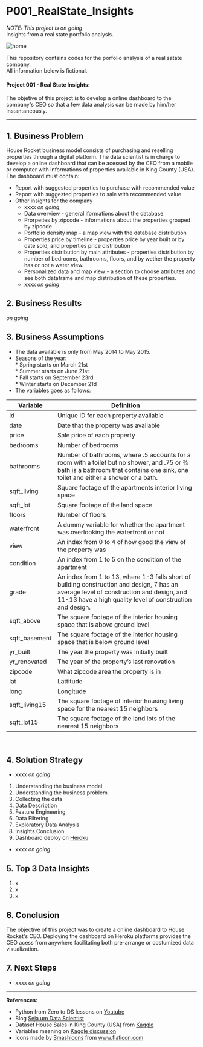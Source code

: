 # P001_RealState_Insights
_NOTE: This project is on going_ <br>
Insights from a real state portfolio analysis.

![home](https://user-images.githubusercontent.com/77681284/117519523-439a7900-af7a-11eb-8cf0-4900c78737e4.png)

This repository contains codes for the porfolio analysis of a real satate company. <br>
All information below is fictional.

#### Project 001 - Real State Insights:
The objetive of this project is to develop a online dashboard to the company's CEO so that a few data analysis can be made by him/her instantaneously.

---
## 1. Business Problem
House Rocket business model consists of purchasing and reselling properties through a digital platform. The data scientist is in charge to develop a online dashboard that can be acessed by the CEO from a mobile or computer with informations of properties available in King County (USA).<br>
The dashboard must contain:
* Report with suggested properties to purchase with recommended value
* Report with suggested properties to sale with recommended value
* Other insights for the company
    * xxxx _on going_
    * Data overview - general iformations about the database
    * Prorpeties by zipcode - informations about the properties grouped by zipcode
    * Portfolio density map - a map view with the database distribution 
    * Properties price by timeline - properties price by year built or by date sold, and properties price distribution 
    * Properties distribution by main attributes - properties distribution by number of bedrooms, bathrooms, floors, and by wether the property has or not a water view.
    * Personalized data and map view - a section to choose attributes and see both dataframe and map distribution of these properties.
    * xxxx _on going_

## 2. Business Results
_on going_

## 3. Business Assumptions
* The data available is only from May 2014 to May 2015.
* Seasons of the year:<br>
      * Spring starts on March 21st<br>
      * Summer starts on June 21st<br>
      * Fall starts on September 23rd<br>
      * Winter starts on December 21d<br>
* The variables goes as follows:<br>

Variable | Definition
------------ | -------------
|id | Unique ID for each property available|
|date | Date that the property was available|
|price | Sale price of each property |
|bedrooms | Number of bedrooms|
|bathrooms | Number of bathrooms, where .5 accounts for a room with a toilet but no shower, and .75 or ¾ bath is a bathroom that contains one sink, one toilet and either a shower or a bath.|
|sqft_living | Square footage of the apartments interior living space|
|sqft_lot | Square footage of the land space|
|floors | Number of floors|
|waterfront | A dummy variable for whether the apartment was overlooking the waterfront or not|
|view | An index from 0 to 4 of how good the view of the property was|
|condition | An index from 1 to 5 on the condition of the apartment|
|grade | An index from 1 to 13, where 1-3 falls short of building construction and design, 7 has an average level of construction and design, and 11-13 have a high quality level of construction and design.|
|sqft_above | The square footage of the interior housing space that is above ground level|
|sqft_basement | The square footage of the interior housing space that is below ground level|
|yr_built | The year the property was initially built|
|yr_renovated | The year of the property’s last renovation|
|zipcode | What zipcode area the property is in|
|lat | Lattitude|
|long | Longitude|
|sqft_living15 | The square footage of interior housing living space for the nearest 15 neighbors|
|sqft_lot15 | The square footage of the land lots of the nearest 15 neighbors|

<br>

## 4. Solution Strategy
* xxxx _on going_
1. Understanding the business model
2. Understanding the business problem
3. Collecting the data
4. Data Description
5. Feature Engineering
6. Data Filtering
7. Exploratory Data Analysis
8. Insights Conclusion
9. Dashboard deploy on [Heroku](xxx)
* xxxx _on going_

## 5. Top 3 Data Insights
1. x
2. x
3. x

## 6. Conclusion
The objective of this project was to create a online dashboard to House Rocket's CEO. Deploying the dashboard on Heroku platforms provides the CEO acess from anywhere facilitating both pre-arrange or costumized data visualization.

## 7. Next Steps
* xxxx _on going_


----
**References:**
* Python from Zero to DS lessons on [Youtube](https://www.youtube.com/watch?v=1xXK_z9M6yk&list=PLZlkyCIi8bMprZgBsFopRQMG_Kj1IA1WG&ab_channel=SejaUmDataScientist)
* Blog [Seja um Data Scientist](https://sejaumdatascientist.com/os-5-projetos-de-data-science-que-fara-o-recrutador-olhar-para-voce/)
* Dataset House Sales in King County (USA) from [Kaggle](https://www.kaggle.com/harlfoxem/housesalesprediction)
* Variables meaning on [Kaggle discussion](https://www.kaggle.com/harlfoxem/housesalesprediction/discussion/207885)
* <div>Icons made by <a href="https://www.flaticon.com/authors/smashicons" title="Smashicons">Smashicons</a> from <a href="https://www.flaticon.com/" title="Flaticon">www.flaticon.com</a></div>
